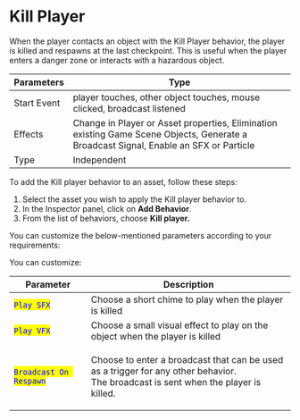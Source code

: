# Kill Player

When the player contacts an object with the Kill Player behavior, the player is killed and respawns at the last checkpoint. This is useful when the player enters a danger zone or interacts with a hazardous object.

| Parameters  | Type                                                                                                                                  |
| ----------- | ------------------------------------------------------------------------------------------------------------------------------------- |
| Start Event | player touches, other object touches, mouse clicked, broadcast listened                                                               |
| Effects     | Change in Player or Asset properties, Elimination existing Game Scene Objects, Generate a Broadcast Signal, Enable an SFX or Particle |
| Type        | Independent                                                                                                                           |

To add the Kill player behavior to an asset, follow these steps:

1. Select the asset you wish to apply the Kill player behavior to.
2. In the Inspector panel, click on **Add Behavior**.
3. From the list of behaviors, choose **Kill player.**

You can customize the below-mentioned parameters according to your requirements:

You can customize:

| Parameter                                               | Description                                                                                                                                   |
| ------------------------------------------------------- | --------------------------------------------------------------------------------------------------------------------------------------------- |
| <mark style="color:blue;">`Play SFX`</mark>             | Choose a short chime to play when the player is killed                                                                                        |
| <mark style="color:blue;">`Play VFX`</mark>             | Choose a small visual effect to play on the object when the player is killed                                                                  |
| <mark style="color:blue;">`Broadcast On Respawn`</mark> | <p>Choose to enter a broadcast that can be used as a trigger for any other behavior. <br>The broadcast is sent when the player is killed.</p> |

